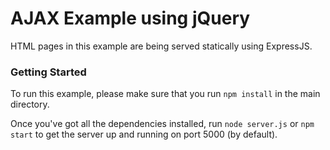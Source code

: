 
# AJAX Example using jQuery

HTML pages in this example are being served statically using ExpressJS.


### Getting Started

To run this example, please make sure that you run `npm install` in the main directory.

Once you've got all the dependencies installed, run `node server.js` or `npm start` to get the server up and running on port 5000 (by default).

